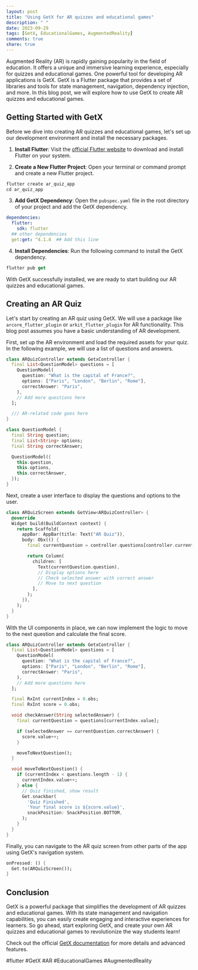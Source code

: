 ```yaml
---
layout: post
title: "Using GetX for AR quizzes and educational games"
description: " "
date: 2023-09-29
tags: [GetX, EducationalGames, AugmentedReality]
comments: true
share: true
---
```


Augmented Reality (AR) is rapidly gaining popularity in the field of education. It offers a unique and immersive learning experience, especially for quizzes and educational games. One powerful tool for developing AR applications is GetX. GetX is a Flutter package that provides a set of libraries and tools for state management, navigation, dependency injection, and more. In this blog post, we will explore how to use GetX to create AR quizzes and educational games.

## Getting Started with GetX

Before we dive into creating AR quizzes and educational games, let's set up our development environment and install the necessary packages.

1. **Install Flutter**: Visit the [official Flutter website](https://flutter.dev) to download and install Flutter on your system.

2. **Create a New Flutter Project**: Open your terminal or command prompt and create a new Flutter project.

```dart
flutter create ar_quiz_app
cd ar_quiz_app
```

3. **Add GetX Dependency**: Open the `pubspec.yaml` file in the root directory of your project and add the GetX dependency.

```yaml
dependencies:
  flutter:
    sdk: flutter
  ## other dependencies
  get:get: ^4.1.4  ## Add this line
```

4. **Install Dependencies**: Run the following command to install the GetX dependency.

```dart
flutter pub get
```

With GetX successfully installed, we are ready to start building our AR quizzes and educational games.

## Creating an AR Quiz

Let's start by creating an AR quiz using GetX. We will use a package like `arcore_flutter_plugin` or `arkit_flutter_plugin` for AR functionality. This blog post assumes you have a basic understanding of AR development.

First, set up the AR environment and load the required assets for your quiz. In the following example, we will use a list of questions and answers.

```dart
class ARQuizController extends GetxController {
  final List<QuestionModel> questions = [
    QuestionModel(
      question: "What is the capital of France?",
      options: ["Paris", "London", "Berlin", "Rome"],
      correctAnswer: "Paris",
    ),
    // Add more questions here
  ];

  /// AR-related code goes here
}

class QuestionModel {
  final String question;
  final List<String> options;
  final String correctAnswer;

  QuestionModel({
    this.question,
    this.options,
    this.correctAnswer,
  });
}
```

Next, create a user interface to display the questions and options to the user.

```dart
class ARQuizScreen extends GetView<ARQuizController> {
  @override
  Widget build(BuildContext context) {
    return Scaffold(
      appBar: AppBar(title: Text("AR Quiz")),
      body: Obx(() {
        final currentQuestion = controller.questions[controller.currentIndex];

        return Column(
          children: [
            Text(currentQuestion.question),
            // Display options here
            // Check selected answer with correct answer
            // Move to next question
          ],
        );
      }),
    );
  }
}
```

With the UI components in place, we can now implement the logic to move to the next question and calculate the final score.

```dart
class ARQuizController extends GetxController {
  final List<QuestionModel> questions = [
    QuestionModel(
      question: "What is the capital of France?",
      options: ["Paris", "London", "Berlin", "Rome"],
      correctAnswer: "Paris",
    ),
    // Add more questions here
  ];

  final RxInt currentIndex = 0.obs;
  final RxInt score = 0.obs;

  void checkAnswer(String selectedAnswer) {
    final currentQuestion = questions[currentIndex.value];

    if (selectedAnswer == currentQuestion.correctAnswer) {
      score.value++;
    }

    moveToNextQuestion();
  }

  void moveToNextQuestion() {
    if (currentIndex < questions.length - 1) {
      currentIndex.value++;
    } else {
      // Quiz finished, show result
      Get.snackbar(
        'Quiz Finished',
        'Your final score is ${score.value}',
        snackPosition: SnackPosition.BOTTOM,
      );
    }
  }
}
```

Finally, you can navigate to the AR quiz screen from other parts of the app using GetX's navigation system.

```dart
onPressed: () {
  Get.to(ARQuizScreen());
}
```

## Conclusion

GetX is a powerful package that simplifies the development of AR quizzes and educational games. With its state management and navigation capabilities, you can easily create engaging and interactive experiences for learners. So go ahead, start exploring GetX, and create your own AR quizzes and educational games to revolutionize the way students learn!

Check out the official [GetX documentation](https://pub.dev/packages/get) for more details and advanced features.

#flutter #GetX #AR #EducationalGames #AugmentedReality